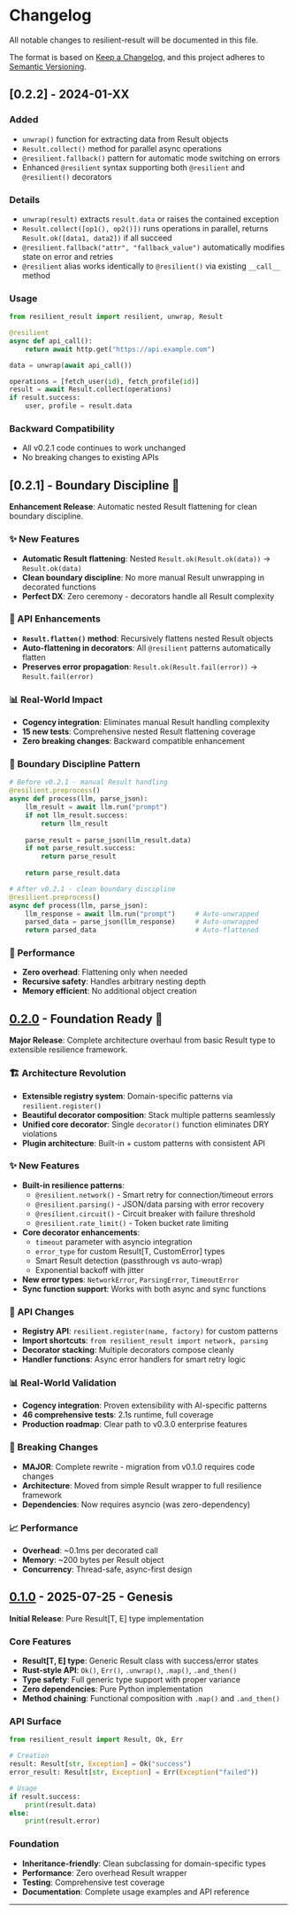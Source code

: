 # Changelog

All notable changes to resilient-result will be documented in this file.

The format is based on [Keep a Changelog](https://keepachangelog.com/en/1.0.0/),
and this project adheres to [Semantic Versioning](https://semver.org/spec/v2.0.0.html).

## [0.2.2] - 2024-01-XX

### Added
- `unwrap()` function for extracting data from Result objects
- `Result.collect()` method for parallel async operations
- `@resilient.fallback()` pattern for automatic mode switching on errors  
- Enhanced `@resilient` syntax supporting both `@resilient` and `@resilient()` decorators

### Details
- `unwrap(result)` extracts `result.data` or raises the contained exception
- `Result.collect([op1(), op2()])` runs operations in parallel, returns `Result.ok([data1, data2])` if all succeed
- `@resilient.fallback("attr", "fallback_value")` automatically modifies state on error and retries
- `@resilient` alias works identically to `@resilient()` via existing `__call__` method

### Usage
```python
from resilient_result import resilient, unwrap, Result

@resilient
async def api_call():
    return await http.get("https://api.example.com")

data = unwrap(await api_call())

operations = [fetch_user(id), fetch_profile(id)]
result = await Result.collect(operations)
if result.success:
    user, profile = result.data
```

### Backward Compatibility
- All v0.2.1 code continues to work unchanged
- No breaking changes to existing APIs

## [0.2.1] - Boundary Discipline 🎯

**Enhancement Release**: Automatic nested Result flattening for clean boundary discipline.

### ✨ New Features
- **Automatic Result flattening**: Nested `Result.ok(Result.ok(data))` → `Result.ok(data)`
- **Clean boundary discipline**: No more manual Result unwrapping in decorated functions
- **Perfect DX**: Zero ceremony - decorators handle all Result complexity

### 🔧 API Enhancements
- **`Result.flatten()` method**: Recursively flattens nested Result objects
- **Auto-flattening in decorators**: All `@resilient` patterns automatically flatten
- **Preserves error propagation**: `Result.ok(Result.fail(error))` → `Result.fail(error)`

### 📊 Real-World Impact
- **Cogency integration**: Eliminates manual Result handling complexity
- **15 new tests**: Comprehensive nested Result flattening coverage
- **Zero breaking changes**: Backward compatible enhancement

### 🎯 Boundary Discipline Pattern
```python
# Before v0.2.1 - manual Result handling
@resilient.preprocess()
async def process(llm, parse_json):
    llm_result = await llm.run("prompt")
    if not llm_result.success:
        return llm_result
    
    parse_result = parse_json(llm_result.data) 
    if not parse_result.success:
        return parse_result
    
    return parse_result.data

# After v0.2.1 - clean boundary discipline  
@resilient.preprocess()
async def process(llm, parse_json):
    llm_response = await llm.run("prompt")     # Auto-unwrapped
    parsed_data = parse_json(llm_response)     # Auto-unwrapped
    return parsed_data                         # Auto-flattened
```

### 🚀 Performance
- **Zero overhead**: Flattening only when needed
- **Recursive safety**: Handles arbitrary nesting depth
- **Memory efficient**: No additional object creation

## [0.2.0] - Foundation Ready 🚀

**Major Release**: Complete architecture overhaul from basic Result type to extensible resilience framework.

### 🏗️ Architecture Revolution
- **Extensible registry system**: Domain-specific patterns via `resilient.register()`
- **Beautiful decorator composition**: Stack multiple patterns seamlessly
- **Unified core decorator**: Single `decorator()` function eliminates DRY violations
- **Plugin architecture**: Built-in + custom patterns with consistent API

### ✨ New Features
- **Built-in resilience patterns**:
  - `@resilient.network()` - Smart retry for connection/timeout errors
  - `@resilient.parsing()` - JSON/data parsing with error recovery  
  - `@resilient.circuit()` - Circuit breaker with failure threshold
  - `@resilient.rate_limit()` - Token bucket rate limiting
- **Core decorator enhancements**:
  - `timeout` parameter with asyncio integration
  - `error_type` for custom Result[T, CustomError] types
  - Smart Result detection (passthrough vs auto-wrap)
  - Exponential backoff with jitter
- **New error types**: `NetworkError`, `ParsingError`, `TimeoutError`
- **Sync function support**: Works with both async and sync functions

### 🔧 API Changes
- **Registry API**: `resilient.register(name, factory)` for custom patterns
- **Import shortcuts**: `from resilient_result import network, parsing` 
- **Decorator stacking**: Multiple decorators compose cleanly
- **Handler functions**: Async error handlers for smart retry logic

### 📊 Real-World Validation
- **Cogency integration**: Proven extensibility with AI-specific patterns
- **46 comprehensive tests**: 2.1s runtime, full coverage
- **Production roadmap**: Clear path to v0.3.0 enterprise features

### 🚨 Breaking Changes
- **MAJOR**: Complete rewrite - migration from v0.1.0 requires code changes
- **Architecture**: Moved from simple Result wrapper to full resilience framework
- **Dependencies**: Now requires asyncio (was zero-dependency)

### 📈 Performance
- **Overhead**: ~0.1ms per decorated call
- **Memory**: ~200 bytes per Result object
- **Concurrency**: Thread-safe, async-first design

## [0.1.0] - 2025-07-25 - Genesis

**Initial Release**: Pure Result[T, E] type implementation

### Core Features
- **Result[T, E] type**: Generic Result class with success/error states
- **Rust-style API**: `Ok()`, `Err()`, `.unwrap()`, `.map()`, `.and_then()`  
- **Type safety**: Full generic type support with proper variance
- **Zero dependencies**: Pure Python implementation
- **Method chaining**: Functional composition with `.map()` and `.and_then()`

### API Surface
```python
from resilient_result import Result, Ok, Err

# Creation
result: Result[str, Exception] = Ok("success")
error_result: Result[str, Exception] = Err(Exception("failed"))

# Usage
if result.success:
    print(result.data)
else:
    print(result.error)
```

### Foundation
- **Inheritance-friendly**: Clean subclassing for domain-specific types
- **Performance**: Zero overhead Result wrapper
- **Testing**: Comprehensive test coverage
- **Documentation**: Complete usage examples and API reference

---

[0.2.0]: https://github.com/iteebz/resilient-result/releases/tag/v0.2.0
[0.1.0]: https://github.com/iteebz/resilient-result/releases/tag/v0.1.0